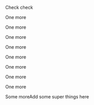 Check check

One more

One more

One more

One more

One more

One more

One more

One more

Some moreAdd some super things here
